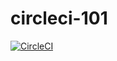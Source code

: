 # circleci-101

[![CircleCI](https://app.circleci.com/gh/wuclark/circleci-101.svg?style=svg)](<https:https://circleci.com//gh/wuclark/circleci-101.svg>)
